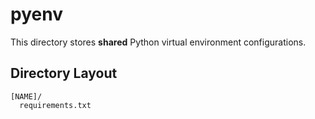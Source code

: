 # pyenv

This directory stores **shared** Python virtual environment configurations.

## Directory Layout

```
[NAME]/
  requirements.txt
```
